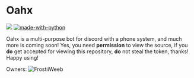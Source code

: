 # Oahx

![](https://www.code-inspector.com/project/24262/status/svg)
[![made-with-python](https://img.shields.io/badge/Made%20with-Python-1f425f.svg)](https://www.python.org/)


Oahx is a multi-purpose bot for discord with a phone system, and much more is coming soon! Yes, you need **permission** to view the source, if you **do** get accepted for viewing this repository, **do** not steal the token, thanks! Happy using!

Owners:
<a>
<img alt="FrostiiWeeb" src="https://avatars.githubusercontent.com/u/73381596?s=0&v=4">
</a>